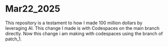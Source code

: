 # Mar22_2025
This repository is a testament to how I made 100 million dollars by leveraging AI. 
This change I made is with Codespaces on the main branch directly.
Now this change i am making with codespaces using the branch of patch_1.

